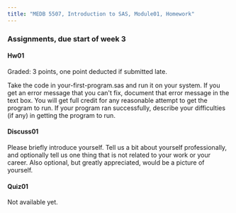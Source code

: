 ```yaml
---
title: "MEDB 5507, Introduction to SAS, Module01, Homework"
---
```


### Assignments, due start of week 3

#### Hw01

Graded: 3 points, one point deducted if submitted late.

Take the code in your-first-program.sas and run it on your system. If you get an error message that you can't fix, document that error message in the text box. You will get full credit for any reasonable attempt to get the program to run. If your program ran successfully, describe your difficulties (if any) in getting the program to run. 

#### Discuss01

Please briefly introduce yourself. Tell us a bit about yourself professionally, and optionally tell us one thing that is not related to your work or your career. Also optional, but greatly appreciated, would be a picture of yourself.

#### Quiz01

Not available yet.

